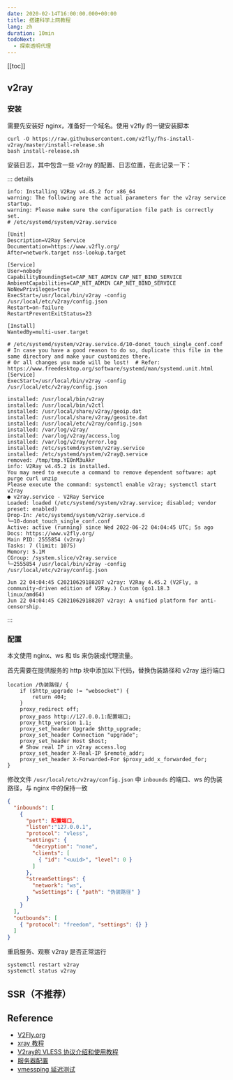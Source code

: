 ```yaml
---
date: 2020-02-14T16:00:00.000+00:00
title: 搭建科学上网教程
lang: zh
duration: 10min
todoNext:
  - 探索透明代理
---
```


[[toc]]

## v2ray

### 安装

需要先安装好 nginx，准备好一个域名。使用 v2fly 的一键安装脚本

```shell
curl -O https://raw.githubusercontent.com/v2fly/fhs-install-v2ray/master/install-release.sh
bash install-release.sh
```

安装日志，其中包含一些 v2ray 的配置、日志位置，在此记录一下：

::: details

```shell
info: Installing V2Ray v4.45.2 for x86_64
warning: The following are the actual parameters for the v2ray service startup.
warning: Please make sure the configuration file path is correctly set.
# /etc/systemd/system/v2ray.service

[Unit]
Description=V2Ray Service
Documentation=https://www.v2fly.org/
After=network.target nss-lookup.target

[Service]
User=nobody
CapabilityBoundingSet=CAP_NET_ADMIN CAP_NET_BIND_SERVICE
AmbientCapabilities=CAP_NET_ADMIN CAP_NET_BIND_SERVICE
NoNewPrivileges=true
ExecStart=/usr/local/bin/v2ray -config /usr/local/etc/v2ray/config.json
Restart=on-failure
RestartPreventExitStatus=23

[Install]
WantedBy=multi-user.target

# /etc/systemd/system/v2ray.service.d/10-donot_touch_single_conf.conf
# In case you have a good reason to do so, duplicate this file in the same directory and make your customizes there.
# Or all changes you made will be lost!  # Refer: https://www.freedesktop.org/software/systemd/man/systemd.unit.html
[Service]
ExecStart=/usr/local/bin/v2ray -config /usr/local/etc/v2ray/config.json

installed: /usr/local/bin/v2ray
installed: /usr/local/bin/v2ctl
installed: /usr/local/share/v2ray/geoip.dat
installed: /usr/local/share/v2ray/geosite.dat
installed: /usr/local/etc/v2ray/config.json
installed: /var/log/v2ray/
installed: /var/log/v2ray/access.log
installed: /var/log/v2ray/error.log
installed: /etc/systemd/system/v2ray.service
installed: /etc/systemd/system/v2ray@.service
removed: /tmp/tmp.YE0nM3uAkr
info: V2Ray v4.45.2 is installed.
You may need to execute a command to remove dependent software: apt purge curl unzip
Please execute the command: systemctl enable v2ray; systemctl start v2ray
● v2ray.service - V2Ray Service
Loaded: loaded (/etc/systemd/system/v2ray.service; disabled; vendor preset: enabled)
Drop-In: /etc/systemd/system/v2ray.service.d
└─10-donot_touch_single_conf.conf
Active: active (running) since Wed 2022-06-22 04:04:45 UTC; 5s ago
Docs: https://www.v2fly.org/
Main PID: 2555854 (v2ray)
Tasks: 7 (limit: 1075)
Memory: 5.1M
CGroup: /system.slice/v2ray.service
└─2555854 /usr/local/bin/v2ray -config /usr/local/etc/v2ray/config.json

Jun 22 04:04:45 C20210629188207 v2ray: V2Ray 4.45.2 (V2Fly, a community-driven edition of V2Ray.) Custom (go1.18.3
linux/amd64)
Jun 22 04:04:45 C20210629188207 v2ray: A unified platform for anti-censorship.
```

:::

### 配置

本文使用 nginx、ws 和 tls 来伪装成代理流量。

首先需要在提供服务的 http 块中添加以下代码，替换伪装路径和 v2ray 运行端口

```shell {1,6}
location /伪装路径/ {
    if ($http_upgrade != "websocket") {
        return 404;
    }
    proxy_redirect off;
    proxy_pass http://127.0.0.1:配置端口;
    proxy_http_version 1.1;
    proxy_set_header Upgrade $http_upgrade;
    proxy_set_header Connection "upgrade";
    proxy_set_header Host $host;
    # Show real IP in v2ray access.log
    proxy_set_header X-Real-IP $remote_addr;
    proxy_set_header X-Forwarded-For $proxy_add_x_forwarded_for;
}
```

修改文件 `/usr/local/etc/v2ray/config.json` 中 `inbounds` 的端口、ws 的伪装路径，与 nginx 中的保持一致

```json {4,15}
{
  "inbounds": [
    {
      "port": 配置端口,
      "listen":"127.0.0.1",
      "protocol": "vless",
      "settings": {
        "decryption": "none",
        "clients": [
          { "id": "<uuid>", "level": 0 }
        ]
      },
      "streamSettings": {
        "network": "ws",
        "wsSettings": { "path": "伪装路径" }
      }
    }
  ],
  "outbounds": [
    { "protocol": "freedom", "settings": {} }
  ]
}
```

重启服务、观察 v2ray 是否正常运行

```shell
systemctl restart v2ray
systemctl status v2ray
```

## SSR（不推荐）

## Reference

- [V2Fly.org](https://www.v2fly.org/config/protocols/vless.html)
- [xray 教程](https://v2xtls.org/xray教程)
- [V2ray的 VLESS 协议介绍和使用教程](https://www.chinagfw.org/2020/11/v2rayvless.html)
- [服务器配置](https://guide.v2fly.org/advanced/wss_and_web.html#%E6%9C%8D%E5%8A%A1%E5%99%A8%E9%85%8D%E7%BD%AE)
- [vmessping 延迟测试](https://guide.v2fly.org/advanced/tls_routing_with_nginx.html#vmessping-%E5%BB%B6%E8%BF%9F%E6%B5%8B%E8%AF%95)
